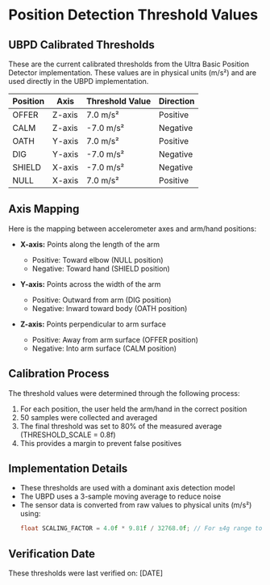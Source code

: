 # Position Detection Threshold Values

## UBPD Calibrated Thresholds

These are the current calibrated thresholds from the Ultra Basic Position Detector implementation. These values are in physical units (m/s²) and are used directly in the UBPD implementation.

| Position | Axis    | Threshold Value | Direction  |
|----------|---------|----------------|------------|
| OFFER    | Z-axis  | 7.0 m/s²       | Positive   |
| CALM     | Z-axis  | -7.0 m/s²      | Negative   |
| OATH     | Y-axis  | 7.0 m/s²       | Positive   |
| DIG      | Y-axis  | -7.0 m/s²      | Negative   |
| SHIELD   | X-axis  | -7.0 m/s²      | Negative   |
| NULL     | X-axis  | 7.0 m/s²       | Positive   |

## Axis Mapping

Here is the mapping between accelerometer axes and arm/hand positions:

- **X-axis:** Points along the length of the arm
  - Positive: Toward elbow (NULL position)
  - Negative: Toward hand (SHIELD position)
  
- **Y-axis:** Points across the width of the arm
  - Positive: Outward from arm (DIG position)
  - Negative: Inward toward body (OATH position)
  
- **Z-axis:** Points perpendicular to arm surface
  - Positive: Away from arm surface (OFFER position)
  - Negative: Into arm surface (CALM position)

## Calibration Process

The threshold values were determined through the following process:

1. For each position, the user held the arm/hand in the correct position
2. 50 samples were collected and averaged
3. The final threshold was set to 80% of the measured average (THRESHOLD_SCALE = 0.8f)
4. This provides a margin to prevent false positives

## Implementation Details

- These thresholds are used with a dominant axis detection model
- The UBPD uses a 3-sample moving average to reduce noise
- The sensor data is converted from raw values to physical units (m/s²) using:
  ```cpp
  float SCALING_FACTOR = 4.0f * 9.81f / 32768.0f; // For ±4g range to m/s²
  ```

## Verification Date

These thresholds were last verified on: [DATE] 
